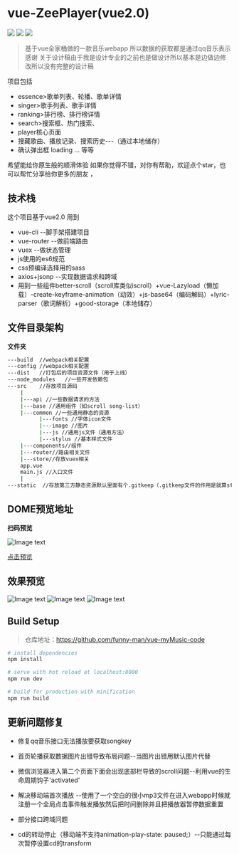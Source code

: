 # vue-ZeePlayer(vue2.0)
![](https://img.shields.io/badge/language-vue2.0-green.svg)  ![](https://img.shields.io/badge/vue--router-v3.0.1-ff69b4.svg)  ![](https://img.shields.io/badge/vuex-v2.3.1-blue.svg)



> 基于vue全家桶做的一款音乐webapp
> 所以数据的获取都是通过qq音乐表示感谢
> 关于设计稿由于我是设计专业的之前也是做设计所以基本是边做边修改所以没有完整的设计稿

项目包括
- essence>歌单列表、轮播、歌单详情
- singer>歌手列表、歌手详情
- ranking>排行榜、排行榜详情
- search>搜索框、热门搜索、
- player核心页面
- 搜藏歌曲、播放记录、搜索历史---（通过本地储存）
- 确认弹出框 loading ... 等等

希望能给你原生般的顺滑体验
如果你觉得不错，对你有帮助，欢迎点个star，也可以帮忙分享给你更多的朋友 ，

## 技术栈

这个项目基于vue2.0
用到
- vue-cli --脚手架搭建项目 
- vue-router --做前端路由
- vuex --做状态管理
- js使用的es6规范
- css预编译选择用的sass
- axios+jsonp --实现数据请求和跨域
- 用到一些组件better-scroll（scroll库类似iscroll）+vue-Lazyload（懒加载）-create-keyframe-animation（动效）+js-base64（编码解码）+lyric-parser（歌词解析）+good-storage（本地储存）

## 文件目录架构

**文件夹**

``` bash
---build  //webpack相关配置
---config //webpack相关配置
---dist   //打包后的项目资源文件（用于上线）
---node_modules   //一些开发依赖包
---src    //存放项目源码
    |
    |---api //一些数据请求的方法
    |---base //通用组件（如scroll song-list）
    |---common //一些通用静态的资源
          |---fonts //字体icon文件
          |---image //图片
          |---js //通用js文件（通用方法）
          |---stylus //基本样式文件
    |---components//组件
    |---router//路由相关文件 
    |---store//存放vuex相关
    app.vue
    main.js //入口文件
    |
---static  //存放第三方静态资源默认里面有个.gitkeep（.gitkeep文件的作用是就算static是空的也会向git提交这个文件夹）
```

## DOME预览地址

**扫码预览**

![Image text](https://raw.githubusercontent.com/funny-man/vue-myMusic-code/master/img-folder/1534127258.png)


[点击预览](https://funny-man.github.io/vue-ZeePlayer-preview/#/essence)

## 效果预览
![Image text](https://raw.githubusercontent.com/funny-man/vue-myMusic-code/master/img-folder/%E9%A6%96%E9%A1%B5%402x.png)
![Image text](https://raw.githubusercontent.com/funny-man/vue-myMusic-code/master/img-folder/%E6%AD%8C%E5%8D%95%402x.png)
![Image text](https://raw.githubusercontent.com/funny-man/vue-myMusic-code/master/img-folder/player%402x.png)


## Build Setup
> 仓库地址：https://github.com/funny-man/vue-myMusic-code

``` bash
# install dependencies
npm install

# serve with hot reload at localhost:8080
npm run dev

# build for production with minification
npm run build
```


## 更新问题修复

- 修复qq音乐接口无法播放要获取songkey

- 首页轮播获取数据图片出错导致布局问题--当图片出错用默认图片代替

- 微信浏览器进入第二个页面下面会出现底部栏导致的scroll问题--利用vue的生命周期钩子'activated'

- 解决移动端首次播放 --使用了一个空白的很小mp3文件在进入webapp时候就注册一个全局点击事件触发播放然后把时间删除并且把播放器暂停数据重置

- 部分接口跨域问题

- cd的转动停止（移动端不支持animation-play-state: paused;）--只能通过每次暂停设置cd的transform
